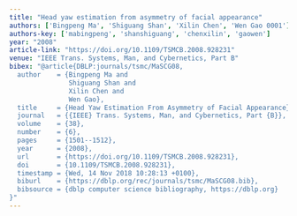 ```yaml
---
title: "Head yaw estimation from asymmetry of facial appearance"
authors: ['Bingpeng Ma', 'Shiguang Shan', 'Xilin Chen', 'Wen Gao 0001']
authors-key: ['mabingpeng', 'shanshiguang', 'chenxilin', 'gaowen']
year: "2008"
article-link: "https://doi.org/10.1109/TSMCB.2008.928231"
venue: "IEEE Trans. Systems, Man, and Cybernetics, Part B"
bibex: "@article{DBLP:journals/tsmc/MaSCG08,
  author    = {Bingpeng Ma and
               Shiguang Shan and
               Xilin Chen and
               Wen Gao},
  title     = {Head Yaw Estimation From Asymmetry of Facial Appearance},
  journal   = {{IEEE} Trans. Systems, Man, and Cybernetics, Part {B}},
  volume    = {38},
  number    = {6},
  pages     = {1501--1512},
  year      = {2008},
  url       = {https://doi.org/10.1109/TSMCB.2008.928231},
  doi       = {10.1109/TSMCB.2008.928231},
  timestamp = {Wed, 14 Nov 2018 10:28:13 +0100},
  biburl    = {https://dblp.org/rec/journals/tsmc/MaSCG08.bib},
  bibsource = {dblp computer science bibliography, https://dblp.org}
}"
---
```

